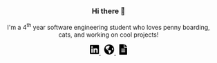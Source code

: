 <h3 align="center">Hi there 👋</h3>
<p align="center">I'm a 4<sup>th</sup> year software engineering student who loves penny boarding, cats, and working on cool projects!</p>
<p align="center">
    <a href="https://www.linkedin.com/in/tommydeng/">
        <img src="linkedin.svg" height="24" alt="LinkedIn" />
    </a>
    &nbsp;
    <a href="https://www.tommydeng.com/">
        <img src="globe-americas.svg" height="24" alt="Website" />
    </a>
    &nbsp;
    <a href="https://resume.tommydeng.com/">
        <img src="file-alt.svg" height="24" alt="Resume" />
    </a>
</p>
